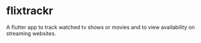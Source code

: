 # flixtrackr
A flutter app to track watched tv shows or movies and to view availability on streaming websites.
